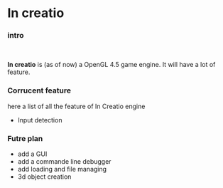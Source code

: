 # In creatio #

### intro
<br>

**In creatio** is (as of now) a OpenGL 4.5 game engine. It will have a lot of feature.

### Corrucent feature

here a list of all the feature of In Creatio engine

- Input detection

### Futre plan

- add a GUI
- add a commande line debugger
- add loading and file managing
- 3d object creation